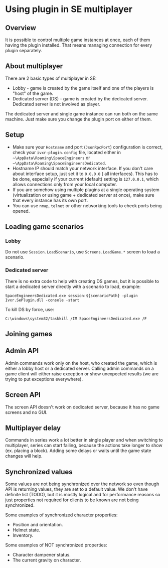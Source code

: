 # Using plugin in SE multiplayer

## Overview

It is possible to control multiple game instances at once, each of them having the plugin installed. That means managing
connection for every plugin separately.

## About multiplayer

There are 2 basic types of multiplayer in SE:

- Lobby - game is created by the game itself and one of the players is "host" of the game.
- Dedicated server (DS) - game is created by the dedicated server. Dedicated server is not involved as player.

The dedicated server and single game instance can run both on the same machine. Just make sure you change the plugin
port on either of them.

## Setup

- Make sure your `Hostname` and port (`JsonRpcPort`) configuration is correct, check your `ivxr-plugin.config` file,
  located either in
  `~\AppData\Roaming\SpaceEngineers` or `~\AppData\Roaming\SpaceEngineersDedicated`.
- Hostname IP should match your network interface. If you don't care about interface setup, just set it to `0.0.0.0` (
  all interfaces). This has to be done, especially if your current (default) setting is `127.0.0.1`, which allows
  connections only from your local computer.
- If you are somehow using multiple plugins at a single operating system (virtualization or using game + dedicated
  server at once), make sure that every instance has its own port.
- You can use `nmap`, `telnet` or other networking tools to check ports being opened.

## Loading game scenarios

### Lobby

Do not use `Session.LoadScenario`, use `Screens.LoadGame.*` screen to load a scenario.

### Dedicated server

There is no extra code to help with creating DS games, but it is possible to start a dedicated server directly with a
scenario to load, example:

```
SpaceEngineersDedicated.exe session:${scenarioPath} -plugin Ivxr.SePlugin.dll -console -start
```

To kill DS by force, use:

```
C:\windows\system32/taskkill /IM SpaceEngineersDedicated.exe /F
```

## Joining games

## Admin API

Admin commands work only on the host, who created the game, which is either a lobby host or a dedicated server. Calling
admin commands on a game client will either raise exception or show unexpected results (we are trying to put exceptions
everywhere).

## Screen API

The screen API doesn't work on dedicated server, because it has no game screens and no GUI.

## Multiplayer delay

Commands in series work a lot better in single player and when switching to multiplayer, series can start failing,
because the actions take longer to show (ex. placing a block). Adding some delays or waits until the game state changes
will help.

## Synchronized values

Some values are not being synchronized over the network so even though API is returning values, they are set to a
default value. We don't have definite list (TODO), but it is mostly logical and for performance reasons so just
properties not required for clients to be known are not being synchronized.

Some examples of synchronized character properties:

- Position and orientation.
- Helmet state.
- Inventory.

Some examples of NOT synchronized properties:

- Character dampener status.
- The current gravity on character.

